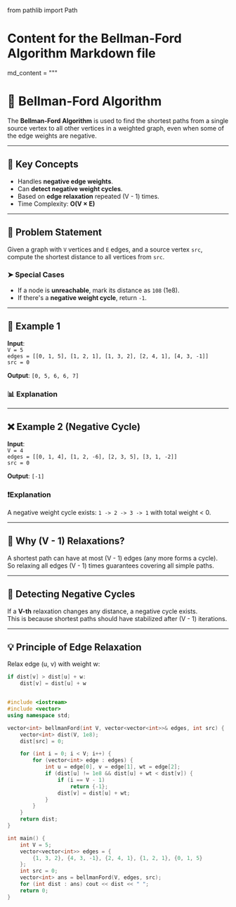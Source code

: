 from pathlib import Path

# Content for the Bellman-Ford Algorithm Markdown file
md_content = """
# 📘 Bellman-Ford Algorithm

The **Bellman-Ford Algorithm** is used to find the shortest paths from a single source vertex to all other vertices in a weighted graph, even when some of the edge weights are negative.

---

## 🧠 Key Concepts

- Handles **negative edge weights**.
- Can **detect negative weight cycles**.
- Based on **edge relaxation** repeated (V - 1) times.
- Time Complexity: **O(V × E)**

---

## 📌 Problem Statement

Given a graph with `V` vertices and `E` edges, and a source vertex `src`, compute the shortest distance to all vertices from `src`.

### ➤ Special Cases

- If a node is **unreachable**, mark its distance as `108` (1e8).
- If there's a **negative weight cycle**, return `-1`.

---

## 🧮 Example 1

**Input**:  
`V = 5`  
`edges = [[0, 1, 5], [1, 2, 1], [1, 3, 2], [2, 4, 1], [4, 3, -1]]`  
`src = 0`

**Output**: `[0, 5, 6, 6, 7]`

### 📊 Explanation


---

## ❌ Example 2 (Negative Cycle)

**Input**:  
`V = 4`  
`edges = [[0, 1, 4], [1, 2, -6], [2, 3, 5], [3, 1, -2]]`  
`src = 0`

**Output**: `[-1]`

### ❗Explanation

A negative weight cycle exists: `1 -> 2 -> 3 -> 1` with total weight < 0.

---

## 🔧 Why (V - 1) Relaxations?

A shortest path can have at most (V - 1) edges (any more forms a cycle).  
So relaxing all edges (V - 1) times guarantees covering all simple paths.

---

## 🔄 Detecting Negative Cycles

If a **V-th** relaxation changes any distance, a negative cycle exists.  
This is because shortest paths should have stabilized after (V - 1) iterations.

---

## 💡 Principle of Edge Relaxation

Relax edge (u, v) with weight w:  
```cpp
if dist[v] > dist[u] + w:
    dist[v] = dist[u] + w


#include <iostream>
#include <vector>
using namespace std;

vector<int> bellmanFord(int V, vector<vector<int>>& edges, int src) {
    vector<int> dist(V, 1e8);
    dist[src] = 0;

    for (int i = 0; i < V; i++) {
        for (vector<int> edge : edges) {
            int u = edge[0], v = edge[1], wt = edge[2];
            if (dist[u] != 1e8 && dist[u] + wt < dist[v]) {
                if (i == V - 1)
                    return {-1};
                dist[v] = dist[u] + wt;
            }
        }
    }
    return dist;
}

int main() {
    int V = 5;
    vector<vector<int>> edges = {
        {1, 3, 2}, {4, 3, -1}, {2, 4, 1}, {1, 2, 1}, {0, 1, 5}
    };
    int src = 0;
    vector<int> ans = bellmanFord(V, edges, src);
    for (int dist : ans) cout << dist << " ";
    return 0;
}


